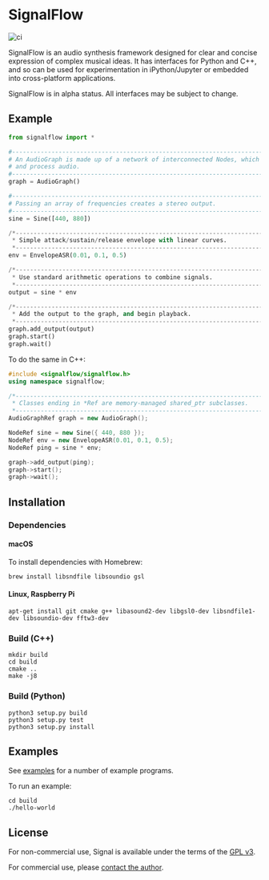 # SignalFlow

![ci](https://github.com/ideoforms/signal/workflows/ci/badge.svg)

SignalFlow is an audio synthesis framework designed for clear and concise expression of complex musical ideas. It has interfaces for Python and C++, and so can be used for experimentation in iPython/Jupyter or embedded into cross-platform applications.

SignalFlow is in alpha status. All interfaces may be subject to change.

## Example

```python
from signalflow import *

#--------------------------------------------------------------------------------
# An AudioGraph is made up of a network of interconnected Nodes, which generate
# and process audio. 
#--------------------------------------------------------------------------------
graph = AudioGraph()

#--------------------------------------------------------------------------------
# Passing an array of frequencies creates a stereo output.
#--------------------------------------------------------------------------------
sine = Sine([440, 880])

/*------------------------------------------------------------------------
 * Simple attack/sustain/release envelope with linear curves.
 *-----------------------------------------------------------------------*/
env = EnvelopeASR(0.01, 0.1, 0.5)

/*------------------------------------------------------------------------
 * Use standard arithmetic operations to combine signals.
 *-----------------------------------------------------------------------*/
output = sine * env

/*------------------------------------------------------------------------
 * Add the output to the graph, and begin playback.
 *-----------------------------------------------------------------------*/
graph.add_output(output)
graph.start()
graph.wait()
```

To do the same in C++:

```cpp
#include <signalflow/signalflow.h>
using namespace signalflow;

/*------------------------------------------------------------------------
 * Classes ending in *Ref are memory-managed shared_ptr subclasses.
 *-----------------------------------------------------------------------*/
AudioGraphRef graph = new AudioGraph();

NodeRef sine = new Sine({ 440, 880 });
NodeRef env = new EnvelopeASR(0.01, 0.1, 0.5);
NodeRef ping = sine * env;

graph->add_output(ping);
graph->start();
graph->wait();
```

## Installation

### Dependencies

#### macOS

To install dependencies with Homebrew:

```
brew install libsndfile libsoundio gsl
```

#### Linux, Raspberry Pi

```
apt-get install git cmake g++ libasound2-dev libgsl0-dev libsndfile1-dev libsoundio-dev fftw3-dev
```

### Build (C++)

```
mkdir build
cd build
cmake ..
make -j8
```

### Build (Python)

```
python3 setup.py build
python3 setup.py test
python3 setup.py install
```

## Examples

See [examples](examples) for a number of example programs.

To run an example:
```
cd build
./hello-world
```

## License

For non-commercial use, Signal is available under the terms of the [GPL v3](http://www.gnu.org/licenses/gpl-3.0.en.html).

For commercial use, please [contact the author](http://erase.net/contact).

